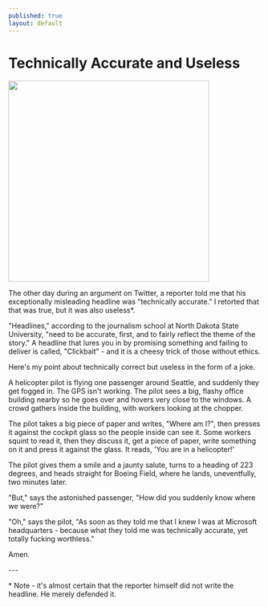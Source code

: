 ```yaml
---
published: true
layout: default
---
```

<h1>Technically Accurate and Useless</h1>
<p><img class="right" width="400px" src="http://eeiengineers.com/images/Image/projects/office/microsoft-office-bldg.jpg" /></p>

<p>The other day during an argument on Twitter, a reporter told me that his exceptionally misleading headline was "technically accurate." I retorted that that was true, but it was also useless*. </p>

<p>"Headlines," according to the journalism school at North Dakota State University, "need to be accurate, first, and to fairly reflect the theme of the story." A headline that lures you in by promising something and failing to deliver is called, "Clickbait" - and it is a cheesy trick of those without ethics.</p>

<p>Here's my point about technically correct but useless in the form of a joke. </p>

<p>A helicopter pilot is flying one passenger around Seattle, and suddenly they get fogged in. The GPS isn't working. The pilot sees a big, flashy office building nearby so he goes over and hovers very close to the windows. A crowd gathers inside the building, with workers looking at the chopper.</p>

<p>The pilot takes a big piece of paper and writes, "Where am I?", then presses it against the cockpit glass so the people inside can see it. Some workers squint to read it, then they discuss it, get a piece of paper, write something on it and press it against the glass. It reads, 'You are in a helicopter!'</p>

<p>The pilot gives them a smile and a jaunty salute, turns to a heading of 223 degrees, and heads straight for Boeing Field, where he lands, uneventfully, two minutes later. </p>

<p>"But," says the astonished passenger, "How did you suddenly know where we were?"</p>

<p>"Oh," says the pilot, "As soon as they told me that I knew I was at Microsoft headquarters - because what they told me was technically accurate, yet totally fucking worthless."</p>

<p>Amen. </p>

<p>---</p>
<p>* Note - it's almost certain that the reporter himself did not write the headline. He merely defended it. </p>

